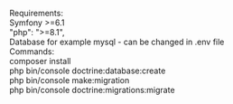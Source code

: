 Requirements: <br> Symfony >=6.1
 <br>"php": ">=8.1",  <br>
Database for example mysql - can be changed in .env file <br>
Commands: <br>
composer install <br>
php bin/console doctrine:database:create <br>
php bin/console make:migration <br>
php bin/console doctrine:migrations:migrate <br>

